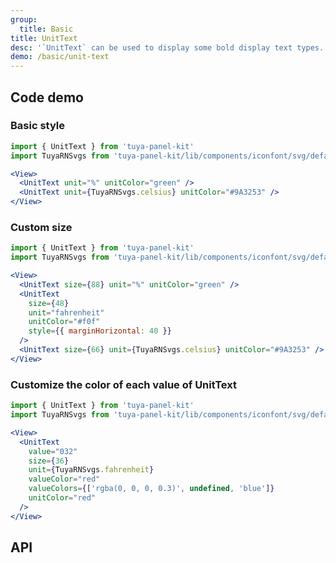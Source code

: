 ```yaml
---
group:
  title: Basic
title: UnitText
desc: '`UnitText` can be used to display some bold display text types.'
demo: /basic/unit-text
---
```


## Code demo

### Basic style

```jsx
import { UnitText } from 'tuya-panel-kit'
import TuyaRNSvgs from 'tuya-panel-kit/lib/components/iconfont/svg/defaultSvg';

<View>
  <UnitText unit="%" unitColor="green" />
  <UnitText unit={TuyaRNSvgs.celsius} unitColor="#9A3253" />
</View>
```

### Custom size

```jsx
import { UnitText } from 'tuya-panel-kit'
import TuyaRNSvgs from 'tuya-panel-kit/lib/components/iconfont/svg/defaultSvg';

<View>
  <UnitText size={88} unit="%" unitColor="green" />
  <UnitText
    size={48}
    unit="fahrenheit"
    unitColor="#f0f"
    style={{ marginHorizontal: 40 }}
  />
  <UnitText size={66} unit={TuyaRNSvgs.celsius} unitColor="#9A3253" />
</View>
```

### Customize the color of each value of UnitText

```jsx
import { UnitText } from 'tuya-panel-kit'
import TuyaRNSvgs from 'tuya-panel-kit/lib/components/iconfont/svg/defaultSvg';

<View>
  <UnitText
    value="032"
    size={36}
    unit={TuyaRNSvgs.fahrenheit}
    valueColor="red"
    valueColors={['rgba(0, 0, 0, 0.3)', undefined, 'blue']}
    unitColor="red"
  />
</View>
```

## API

<API name="UnitTextProps"></API>
